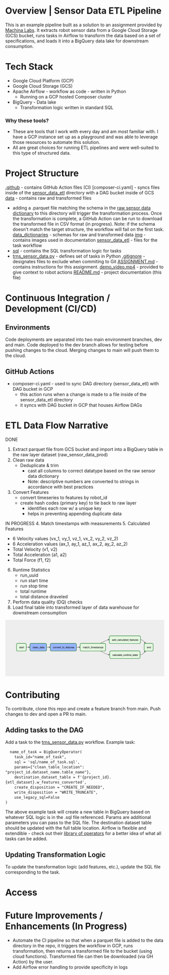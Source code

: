 # Overview | Sensor Data ETL Pipeline
This is an example pipeline built as a solution to an assignment provided by [Machina Labs](https://github.com/Machina-Labs/data_engineer_hw). It extracts robot sensor data from a Google Cloud Storage (GCS) bucket, runs tasks in Airflow to transform the data based on a set of specifications, and loads it into a BigQuery data lake for downstream consumption.

# Tech Stack
- Google Cloud Platform (GCP)
- Google Cloud Storage (GCS)
- Apache Airflow - workflow as code - written in Python
  - Running on a GCP hosted Composer cluster
- BigQuery - Data lake
  - Transformation logic written in standard SQL

### Why these tools?  
- These are tools that I work with every day and am most familiar with. I have a GCP instance set up as a playground and was able to leverage those resources to automate this solution. 
- All are great choices for running ETL pipelines and were well-suited to this type of structured data.

# Project Structure 
[.github](./.github) - contains GitHub Action files (CI)
[composer-ci.yaml] - syncs files inside of the [sensor_data_etl](./sensor_data_etl) directory with a DAG bucket inside of GCS
[data](./data) - contains raw and transformed files
  - adding a .parquet file matching the schema in the [raw sensor data dictionary](./data_dictionaries/raw_sensor_data_dictionary.csv) to this directory will trigger the transformation process. Once the transformation is complete, a GitHub Action can be run to download the transformed file in CSV format (in progress). Note: if the schema doesn't match the target structure, the workflow will fail on the first task.
[data_dictionaries](./data_dictionaries) - schemas for raw and transformed data
[img](./img) - contains images used in documentation
[sensor_data_etl](./sensor_data_etl) - files for the task workflow
  - [sql](./sensor_data_etl/sql) - contains the SQL transformation logic for tasks
  - [trns_sensor_data.py](./sensor_data_etl/trns_sensor_data.py) - defines set of tasks in Python
[.gitignore](./.gitignore) - designates files to exclude when commiting to Git
[ASSIGNMENT.md](./ASSIGNMENT.md) - contains instructions for this assignment.
[demo_video.mp4](./demo_video.mp4) - provided to give context to robot actions
[README.md](README.MD) - project documentation (this file)

# Continuous Integration / Development (CI/CD)
## Environments
Code deployments are separated into two main environment branches, dev and main. Code deployed to the dev branch allows for testing before pushing changes to the cloud. Merging changes to main will push them to the cloud.

## GitHub Actions
- composer-ci.yaml - used to sync DAG directory (sensor_data_etl) with DAG bucket in GCP 
  - this action runs when a change is made to a file inside of the sensor_data_etl directory
  - it syncs with DAG bucket in GCP that houses Airflow DAGs

# ETL Data Flow Narrative
DONE
1. Extract parquet file from GCS bucket and import into a BigQuery table in the raw layer dataset (raw_sensor_data_prod)
2. Clean raw data
    - Deduplicate & trim
      - cast all columns to correct datatype based on the raw sensor data dictionary
      - Note: descriptive numbers are converted to strings in accordance with best practices
3. Convert Features
    - convert timeseries to features by robot_id
    - create hash codes (primary key) to tie back to raw layer
      - identifies each row w/ a unique key
      - helps in preventing appending duplicate data

IN PROGRESS
4. Match timestamps with measurements
5. Calculated Features
   - 6 Velocity values (vx_1, vy_1, vz_1, vx_2, vy_2, vz_2)
   - 6 Acceleration values (ax_1, ay_1, az_1, ax_2, ay_2, az_2)
   - Total Velocity (v1, v2)
   - Total Acceleration (a1, a2)
   - Total Force (f1, f2)
6. Runtime Statistics
   - run_uuid
   - run start time
   - run stop time
   - total runtime
   - total distance draveled
7. Perform data quality (DQ) checks
8. Load final table into transformed layer of data warehouse for downstream consumption

![Airflow DAG](./img/airflow_dag.png)
# Contributing
To contribute, clone this repo and create a feature branch from main. Push changes to dev and open a PR to main.
## Adding tasks to the DAG
Add a task to the [trns_sensor_data.py](sensor_data_etl/trns_sensor_data.py) workflow. Example task:

      name_of_task = BigQueryOperator(
        task_id="name_of_task",
        sql = 'sql/name_of_task.sql',
        params={"clean_table_location": "project_id.dataset_name.table_name"},
        destination_dataset_table = f'{project_id}.{etl_dataset}.w_features_converted',
        create_disposition = "CREATE_IF_NEEDED",
        write_disposition = "WRITE_TRUNCATE",
        use_legacy_sql=False 
    )

The above example task will create a new table in BigQuery based on whatever SQL logic is in the .sql file referenced. Params are additional parameters you can pass to the SQL file. The destination dataset table should be updated with the full table location. Airflow is flexible and extendible - check out their [library of operators](https://airflow.apache.org/docs/apache-airflow/stable/concepts/operators.html) for a better idea of what all tasks can be added.
## Updating Transformation Logic
To update the transformation logic (add features, etc.), update the SQL file corresponding to the task.
# Access

# Future Improvements / Enhancements (In Progress)
- Automate the CI pipeline so that when a parquet file is added to the data directory in the repo, it triggers the workflow in GCP, runs transformation, then returns a transformed file to the bucket (using cloud functions). Transformed file can then be downloaded (via GH Action) by the user.
- Add Airflow error handling to provide specificity in logs
